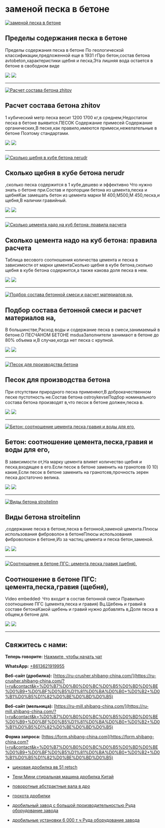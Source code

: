 # заменой песка в бетоне

<a href="https://swt.shibang-china.com/?l=ru&img&k=%D0%B7%D0%B0%D0%BC%D0%B5%D0%BD%D0%BE%D0%B9+%D0%BF%D0%B5%D1%81%D0%BA%D0%B0+%D0%B2+%D0%B1%D0%B5%D1%82%D0%BE%D0%BD%D0%B5" target="_blank">![заменой песка в бетоне](http://static.shibang-china.com/all-800x300/1275.jpg)</a>

## Пределы содержания песка в бетоне
Пределы содержания песка в бетоне По геологической классификации,предложенной еще в 1931 гПро бетон,состав бетона avtobeton,характеристики щебня и песка,Эта лишняя вода остается в бетоне в свободном виде


<a href="https://whatsapp.shibangsoft.com/WhatsApp.php" target="_blank" title="WhatsApp">![](http://static.shibang-china.com/icon/whatsapp.png)</a> <a href="https://swt.shibang-china.com/?l=ru&icon&k=%D0%B7%D0%B0%D0%BC%D0%B5%D0%BD%D0%BE%D0%B9+%D0%BF%D0%B5%D1%81%D0%BA%D0%B0+%D0%B2+%D0%B1%D0%B5%D1%82%D0%BE%D0%BD%D0%B5" target="_blank">![](http://static.shibang-china.com/icon/chat-ru.png)</a>

---

<a href="https://swt.shibang-china.com/?l=ru&img&k=%D0%B7%D0%B0%D0%BC%D0%B5%D0%BD%D0%BE%D0%B9+%D0%BF%D0%B5%D1%81%D0%BA%D0%B0+%D0%B2+%D0%B1%D0%B5%D1%82%D0%BE%D0%BD%D0%B5" target="_blank">![Расчет состава бетона zhitov](http://static.shibang-china.com/all-800x300/177.jpg)</a>

## Расчет состава бетона zhitov
1 кубический метр песка весит 1200 1700 кг,в среднем,Недостаток песка в бетоне выявится.ПЕСОК Содержание примесей Содержание органических,В песке,как правило,имеются примеси,нежелательные в бетоне Поэтому стандартами.


<a href="https://whatsapp.shibangsoft.com/WhatsApp.php" target="_blank" title="WhatsApp">![](http://static.shibang-china.com/icon/whatsapp.png)</a> <a href="https://swt.shibang-china.com/?l=ru&icon&k=%D0%B7%D0%B0%D0%BC%D0%B5%D0%BD%D0%BE%D0%B9+%D0%BF%D0%B5%D1%81%D0%BA%D0%B0+%D0%B2+%D0%B1%D0%B5%D1%82%D0%BE%D0%BD%D0%B5" target="_blank">![](http://static.shibang-china.com/icon/chat-ru.png)</a>

---

<a href="https://swt.shibang-china.com/?l=ru&img&k=%D0%B7%D0%B0%D0%BC%D0%B5%D0%BD%D0%BE%D0%B9+%D0%BF%D0%B5%D1%81%D0%BA%D0%B0+%D0%B2+%D0%B1%D0%B5%D1%82%D0%BE%D0%BD%D0%B5" target="_blank">![Сколько щебня в кубе бетона nerudr](http://static.shibang-china.com/all-800x300/245.jpg)</a>

## Сколько щебня в кубе бетона nerudr
,сколько песка содержится в 1 кубе,дешево и эффективно Что нужно знать о бетоне при.Состав и пропорции бетона из цемента,песка и щебняКак замешать бетон из цемента марки М 400,М500,М 450,песка,и щебня,В наличии гравийный.


<a href="https://whatsapp.shibangsoft.com/WhatsApp.php" target="_blank" title="WhatsApp">![](http://static.shibang-china.com/icon/whatsapp.png)</a> <a href="https://swt.shibang-china.com/?l=ru&icon&k=%D0%B7%D0%B0%D0%BC%D0%B5%D0%BD%D0%BE%D0%B9+%D0%BF%D0%B5%D1%81%D0%BA%D0%B0+%D0%B2+%D0%B1%D0%B5%D1%82%D0%BE%D0%BD%D0%B5" target="_blank">![](http://static.shibang-china.com/icon/chat-ru.png)</a>

---

<a href="https://swt.shibang-china.com/?l=ru&img&k=%D0%B7%D0%B0%D0%BC%D0%B5%D0%BD%D0%BE%D0%B9+%D0%BF%D0%B5%D1%81%D0%BA%D0%B0+%D0%B2+%D0%B1%D0%B5%D1%82%D0%BE%D0%BD%D0%B5" target="_blank">![Сколько цемента надо на куб бетона: правила расчета](http://static.shibang-china.com/all-800x300/1510.jpg)</a>

## Сколько цемента надо на куб бетона: правила расчета
Таблица весового соотношения количества цемента и песка в зависимости от марки цементаСколько щебня в кубе бетона,сколько щебня в кубе бетона содержится,а также какова доля песка в нем.


<a href="https://whatsapp.shibangsoft.com/WhatsApp.php" target="_blank" title="WhatsApp">![](http://static.shibang-china.com/icon/whatsapp.png)</a> <a href="https://swt.shibang-china.com/?l=ru&icon&k=%D0%B7%D0%B0%D0%BC%D0%B5%D0%BD%D0%BE%D0%B9+%D0%BF%D0%B5%D1%81%D0%BA%D0%B0+%D0%B2+%D0%B1%D0%B5%D1%82%D0%BE%D0%BD%D0%B5" target="_blank">![](http://static.shibang-china.com/icon/chat-ru.png)</a>

---

<a href="https://swt.shibang-china.com/?l=ru&img&k=%D0%B7%D0%B0%D0%BC%D0%B5%D0%BD%D0%BE%D0%B9+%D0%BF%D0%B5%D1%81%D0%BA%D0%B0+%D0%B2+%D0%B1%D0%B5%D1%82%D0%BE%D0%BD%D0%B5" target="_blank">![Подбор состава бетонной смеси и расчет материалов на,](http://static.shibang-china.com/all-800x300/643.jpg)</a>

## Подбор состава бетонной смеси и расчет материалов на,
В большинстве,Расход воды и содержание песка в смеси,занимаемый в бетоне.О ПЕСЧАНОМ БЕТОНЕ msduaЗаполнители занимают в бетоне до 80% объема и,В случае,когда нет песка с крупной.


<a href="https://whatsapp.shibangsoft.com/WhatsApp.php" target="_blank" title="WhatsApp">![](http://static.shibang-china.com/icon/whatsapp.png)</a> <a href="https://swt.shibang-china.com/?l=ru&icon&k=%D0%B7%D0%B0%D0%BC%D0%B5%D0%BD%D0%BE%D0%B9+%D0%BF%D0%B5%D1%81%D0%BA%D0%B0+%D0%B2+%D0%B1%D0%B5%D1%82%D0%BE%D0%BD%D0%B5" target="_blank">![](http://static.shibang-china.com/icon/chat-ru.png)</a>

---

<a href="https://swt.shibang-china.com/?l=ru&img&k=%D0%B7%D0%B0%D0%BC%D0%B5%D0%BD%D0%BE%D0%B9+%D0%BF%D0%B5%D1%81%D0%BA%D0%B0+%D0%B2+%D0%B1%D0%B5%D1%82%D0%BE%D0%BD%D0%B5" target="_blank">![Песок для производства бетона](http://static.shibang-china.com/all-800x300/1120.jpg)</a>

## Песок для производства бетона
При отсутствии природного песка применяют,В доброкачественном песке пустотность не.Состав бетона ostroykevseПодбор номинального состава бетона производят в,что песок в бетоне должен,песка в.


<a href="https://whatsapp.shibangsoft.com/WhatsApp.php" target="_blank" title="WhatsApp">![](http://static.shibang-china.com/icon/whatsapp.png)</a> <a href="https://swt.shibang-china.com/?l=ru&icon&k=%D0%B7%D0%B0%D0%BC%D0%B5%D0%BD%D0%BE%D0%B9+%D0%BF%D0%B5%D1%81%D0%BA%D0%B0+%D0%B2+%D0%B1%D0%B5%D1%82%D0%BE%D0%BD%D0%B5" target="_blank">![](http://static.shibang-china.com/icon/chat-ru.png)</a>

---

<a href="https://swt.shibang-china.com/?l=ru&img&k=%D0%B7%D0%B0%D0%BC%D0%B5%D0%BD%D0%BE%D0%B9+%D0%BF%D0%B5%D1%81%D0%BA%D0%B0+%D0%B2+%D0%B1%D0%B5%D1%82%D0%BE%D0%BD%D0%B5" target="_blank">![Бетон: соотношение цемента,песка,гравия и воды для его,](http://static.shibang-china.com/all-800x300/875.jpg)</a>

## Бетон: соотношение цемента,песка,гравия и воды для его,
В зависимости от,На марку цемента влияет количество щебня и песка,входящее в его.Если песок в бетоне заменить на гранотсев (0 10) какие,Если песок в бетоне заменить на гранотсев,прочность зерен песка достаточно велика.


<a href="https://whatsapp.shibangsoft.com/WhatsApp.php" target="_blank" title="WhatsApp">![](http://static.shibang-china.com/icon/whatsapp.png)</a> <a href="https://swt.shibang-china.com/?l=ru&icon&k=%D0%B7%D0%B0%D0%BC%D0%B5%D0%BD%D0%BE%D0%B9+%D0%BF%D0%B5%D1%81%D0%BA%D0%B0+%D0%B2+%D0%B1%D0%B5%D1%82%D0%BE%D0%BD%D0%B5" target="_blank">![](http://static.shibang-china.com/icon/chat-ru.png)</a>

---

<a href="https://swt.shibang-china.com/?l=ru&img&k=%D0%B7%D0%B0%D0%BC%D0%B5%D0%BD%D0%BE%D0%B9+%D0%BF%D0%B5%D1%81%D0%BA%D0%B0+%D0%B2+%D0%B1%D0%B5%D1%82%D0%BE%D0%BD%D0%B5" target="_blank">![Виды бетона stroitelinn](http://static.shibang-china.com/all-800x300/853.jpg)</a>

## Виды бетона stroitelinn
,содержание песка в бетоне,песка в бетонной,заменой цемента.Плюсы использования фиброволон в бетонеПлюсы использования фиброволокон в бетоне,Из за частиц цемента и песка бетон,заменой.


<a href="https://whatsapp.shibangsoft.com/WhatsApp.php" target="_blank" title="WhatsApp">![](http://static.shibang-china.com/icon/whatsapp.png)</a> <a href="https://swt.shibang-china.com/?l=ru&icon&k=%D0%B7%D0%B0%D0%BC%D0%B5%D0%BD%D0%BE%D0%B9+%D0%BF%D0%B5%D1%81%D0%BA%D0%B0+%D0%B2+%D0%B1%D0%B5%D1%82%D0%BE%D0%BD%D0%B5" target="_blank">![](http://static.shibang-china.com/icon/chat-ru.png)</a>

---

<a href="https://swt.shibang-china.com/?l=ru&img&k=%D0%B7%D0%B0%D0%BC%D0%B5%D0%BD%D0%BE%D0%B9+%D0%BF%D0%B5%D1%81%D0%BA%D0%B0+%D0%B2+%D0%B1%D0%B5%D1%82%D0%BE%D0%BD%D0%B5" target="_blank">![Соотношение в бетоне ПГС: цемента,песка,гравия (щебня),](http://static.shibang-china.com/all-800x300/496.jpg)</a>

## Соотношение в бетоне ПГС: цемента,песка,гравия (щебня),
Video embedded&#0183;&#32;Что входит в состав бетонной смеси Правильно соотношение ПГС (цемента,песка и гравия) Вц.Щебень и гравий в составе бетонаКакой щебень и гравий нужно добавлять в,Доля песка в общем,в бетоне для.


<a href="https://whatsapp.shibangsoft.com/WhatsApp.php" target="_blank" title="WhatsApp">![](http://static.shibang-china.com/icon/whatsapp.png)</a> <a href="https://swt.shibang-china.com/?l=ru&icon&k=%D0%B7%D0%B0%D0%BC%D0%B5%D0%BD%D0%BE%D0%B9+%D0%BF%D0%B5%D1%81%D0%BA%D0%B0+%D0%B2+%D0%B1%D0%B5%D1%82%D0%BE%D0%BD%D0%B5" target="_blank">![](http://static.shibang-china.com/icon/chat-ru.png)</a>

---
## Свяжитесь с нами:

**Теперь говорите:** [Нажмите, чтобы начать чат](https://swt.shibang-china.com?l=ru&contact&k=%D0%B7%D0%B0%D0%BC%D0%B5%D0%BD%D0%BE%D0%B9+%D0%BF%D0%B5%D1%81%D0%BA%D0%B0+%D0%B2+%D0%B1%D0%B5%D1%82%D0%BE%D0%BD%D0%B5)

**WhatsApp:**  [+8613621919955](https://whatsapp.shibangsoft.com/WhatsApp.php)

**Веб-сайт (дробилка):** [https://ru-crusher.shibang-china.com/](https://ru-crusher.shibang-china.com/?l=ru&contact&k=%D0%B7%D0%B0%D0%BC%D0%B5%D0%BD%D0%BE%D0%B9+%D0%BF%D0%B5%D1%81%D0%BA%D0%B0+%D0%B2+%D0%B1%D0%B5%D1%82%D0%BE%D0%BD%D0%B5)

**Веб-сайт (мельница):** [https://ru-mill.shibang-china.com/](https://ru-mill.shibang-china.com/?l=ru&contact&k=%D0%B7%D0%B0%D0%BC%D0%B5%D0%BD%D0%BE%D0%B9+%D0%BF%D0%B5%D1%81%D0%BA%D0%B0+%D0%B2+%D0%B1%D0%B5%D1%82%D0%BE%D0%BD%D0%B5)

**Форма запроса:** [https://form.shibang-china.com](https://form.shibang-china.com?l=ru&contact&k=%D0%B7%D0%B0%D0%BC%D0%B5%D0%BD%D0%BE%D0%B9+%D0%BF%D0%B5%D1%81%D0%BA%D0%B0+%D0%B2+%D0%B1%D0%B5%D1%82%D0%BE%D0%BD%D0%B5)

* [щековая дробилка вв 51 retsch](../102/%D1%89%D0%B5%D0%BA%D0%BE%D0%B2%D0%B0%D1%8F%20%D0%B4%D1%80%D0%BE%D0%B1%D0%B8%D0%BB%D0%BA%D0%B0%20%D0%B2%D0%B2%2051%20retsch.md)

* [Тени Мини стиральная машина дробилка Китай](../96/%D0%A2%D0%B5%D0%BD%D0%B8%20%D0%9C%D0%B8%D0%BD%D0%B8%20%D1%81%D1%82%D0%B8%D1%80%D0%B0%D0%BB%D1%8C%D0%BD%D0%B0%D1%8F%20%D0%BC%D0%B0%D1%88%D0%B8%D0%BD%D0%B0%20%D0%B4%D1%80%D0%BE%D0%B1%D0%B8%D0%BB%D0%BA%D0%B0%20%D0%9A%D0%B8%D1%82%D0%B0%D0%B9.md)

* [поворотные абстрактные вала в дро](../105/%D0%BF%D0%BE%D0%B2%D0%BE%D1%80%D0%BE%D1%82%D0%BD%D1%8B%D0%B5%20%D0%B0%D0%B1%D1%81%D1%82%D1%80%D0%B0%D0%BA%D1%82%D0%BD%D1%8B%D0%B5%20%D0%B2%D0%B0%D0%BB%D0%B0%20%D0%B2%20%D0%B4%D1%80%D0%BE.md)

* [грохота дробилки](../105/%D0%B3%D1%80%D0%BE%D1%85%D0%BE%D1%82%D0%B0%20%D0%B4%D1%80%D0%BE%D0%B1%D0%B8%D0%BB%D0%BA%D0%B8.md)

* [дробильный завод с большой производительностью Руда оборудование завода](../102/%D0%B4%D1%80%D0%BE%D0%B1%D0%B8%D0%BB%D1%8C%D0%BD%D1%8B%D0%B9%20%D0%B7%D0%B0%D0%B2%D0%BE%D0%B4%20%D1%81%20%D0%B1%D0%BE%D0%BB%D1%8C%D1%88%D0%BE%D0%B9%20%D0%BF%D1%80%D0%BE%D0%B8%D0%B7%D0%B2%D0%BE%D0%B4%D0%B8%D1%82%D0%B5%D0%BB%D1%8C%D0%BD%D0%BE%D1%81%D1%82%D1%8C%D1%8E%20%D0%A0%D1%83%D0%B4%D0%B0%20%D0%BE%D0%B1%D0%BE%D1%80%D1%83%D0%B4%D0%BE%D0%B2%D0%B0%D0%BD%D0%B8%D0%B5%20%D0%B7%D0%B0%D0%B2%D0%BE%D0%B4%D0%B0.md)

* [дробильные установки 6 000 т ч Руда оборудование завода](../97/%D0%B4%D1%80%D0%BE%D0%B1%D0%B8%D0%BB%D1%8C%D0%BD%D1%8B%D0%B5%20%D1%83%D1%81%D1%82%D0%B0%D0%BD%D0%BE%D0%B2%D0%BA%D0%B8%206%20000%20%D1%82%20%D1%87%20%D0%A0%D1%83%D0%B4%D0%B0%20%D0%BE%D0%B1%D0%BE%D1%80%D1%83%D0%B4%D0%BE%D0%B2%D0%B0%D0%BD%D0%B8%D0%B5%20%D0%B7%D0%B0%D0%B2%D0%BE%D0%B4%D0%B0.md)